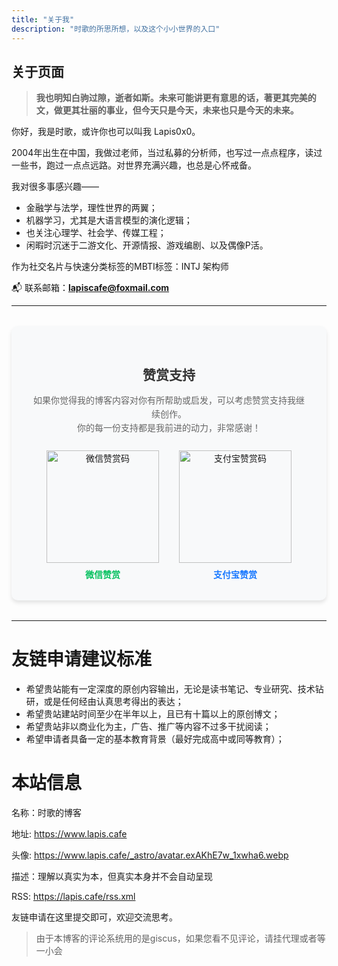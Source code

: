 ```yaml
---
title: "关于我"
description: "时歌的所思所想，以及这个小小世界的入口"
---
```


## **关于页面**

> **我也明知白驹过隙，逝者如斯。未来可能讲更有意思的话，著更其完美的文，做更其壮丽的事业，但今天只是今天，未来也只是今天的未来。**

你好，我是时歌，或许你也可以叫我 Lapis0x0。

2004年出生在中国，我做过老师，当过私募的分析师，也写过一点点程序，读过一些书，跑过一点点远路。对世界充满兴趣，也总是心怀戒备。

我对很多事感兴趣——

- 金融学与法学，理性世界的两翼；
- 机器学习，尤其是大语言模型的演化逻辑；
- 也关注心理学、社会学、传媒工程；
- 闲暇时沉迷于二游文化、开源情报、游戏编剧、以及偶像P活。

作为社交名片与快速分类标签的MBTI标签：INTJ 架构师

📬 联系邮箱：[**lapiscafe@foxmail.com**](mailto:lapiscafe@foxmail.com)

---

<div class="appreciation-container" style="text-align: center; margin: 2rem auto; padding: 2rem; border-radius: 10px; background-color: #f8f9fa; max-width: 650px; box-shadow: 0 4px 6px rgba(0,0,0,0.1);">
  <h2 style="color: #333; margin-bottom: 1rem;">赞赏支持</h2>
  <p style="color: #666; margin-bottom: 1.5rem; line-height: 1.6;">
    如果你觉得我的博客内容对你有所帮助或启发，可以考虑赞赏支持我继续创作。<br>
    你的每一份支持都是我前进的动力，非常感谢！
  </p>
  <div class="qrcode-container" style="display: flex; justify-content: center; gap: 2rem; flex-wrap: wrap;">
    <div class="qrcode-item" style="text-align: center;">
      <div style="margin-bottom: 0.5rem;">
        <!-- 替换为你的微信赞赏码图片链接 -->
        <img src="/images/vote/weixin.jpg" alt="微信赞赏码" style="width: 180px; height: 180px;">
      </div>
      <p style="margin: 0; color: #07c160; font-weight: bold;">微信赞赏</p>
    </div>
    <div class="qrcode-item" style="text-align: center;">
      <div style="margin-bottom: 0.5rem;">
        <!-- 替换为你的支付宝赞赏码图片链接 -->
        <img src="/images/vote/zhifubao.jpg" alt="支付宝赞赏码" style="width: 180px; height: 180px;">
      </div>
      <p style="margin: 0; color: #1677ff; font-weight: bold;">支付宝赞赏</p>
    </div>
  </div>
</div>

---

# 友链申请建议标准

- 希望贵站能有一定深度的原创内容输出，无论是读书笔记、专业研究、技术钻研，或是任何经由认真思考得出的表达；
- 希望贵站建站时间至少在半年以上，且已有十篇以上的原创博文；
- 希望贵站非以商业化为主，广告、推广等内容不过多干扰阅读；
- 希望申请者具备一定的基本教育背景（最好完成高中或同等教育）；

# 本站信息

名称：时歌的博客

地址: https://www.lapis.cafe

头像: https://www.lapis.cafe/_astro/avatar.exAKhE7w_1xwha6.webp

描述：理解以真实为本，但真实本身并不会自动呈现

RSS: https://lapis.cafe/rss.xml

友链申请在这里提交即可，欢迎交流思考。
> 由于本博客的评论系统用的是giscus，如果您看不见评论，请挂代理或者等一小会